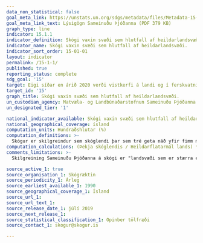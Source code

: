 ```yaml
---
data_non_statistical: false
goal_meta_link: https://unstats.un.org/sdgs/metadata/files/Metadata-15-01-01.pdf
goal_meta_link_text: Lýsigögn Sameinuðu Þjóðanna (PDF 379 KB)
graph_type: line
indicator: 15.1.1
indicator_definition: Skógi vaxin svæði sem hlutfall af heildarlandsvæði.
indicator_name: Skógi vaxin svæði sem hlutfall af heildarlandsvæði.
indicator_sort_order: 15-01-01
layout: indicator
permalink: /15-1-1/
published: true
reporting_status: complete
sdg_goal: '15'
target: Eigi síðar en árið 2020 verði vistkerfi á landi og í ferskvatni vernduð og stuðlað að sjálfbærri nýtingu þeirra og endurheimt, einkum skóga, votlendis, fjalllendis og þurrkasvæða, í samræmi við skuldbindingar samkvæmt alþjóðasamningum.
target_id: '15'
graph_title: Skógi vaxin svæði sem hlutfall af heildarlandsvæði.
un_custodian_agency: Matvæla- og Landbúnaðarstofnun Sameinuðu Þjóðanna (FAO)
un_designated_tier: '1'

national_indicator_available: Skógi vaxin svæði sem hlutfall af heildarlandsvæði.
national_geographical_coverage: ísland
computation_units: Hundraðshlutar (%)
computation_definitions: >-
  Skógur er skilgreindur sem skóglendi þar sem tré geta náð yfir fimm metra hæð. Þessi skilgreining undanskilur stóran hluta innlendra skóga, þ.m.t. náttúrulegra birkiskóga. Því eru einnig birtar upplýsingar um þekju skóglendis þar sem tré ná ekki fimm metra hæð.
computation_calculations: (Þekja skóglendis / Heildarflatarmál lands) * 100
comments_limitations: >-
  Skilgreining Sameinuðu Þjóðanna á skógi er "landsvæði sem er stærra en 0.5 hectarar þar sem tré eru fimm metra há eða hærri og þekja yfir 10% svæðsins, eða þar sem skógur getur náð þessum viðmiðunarmörkum". Þessi skilgreining undanskilur stóran hluta innlendra skóga, þ.m.t. náttúrulegra birkiskóga. Því eru einnig birtar upplýsingar um þekju skóglendis þar sem tré ná ekki fimm metra hæð. Gögn fylgja forskrift Sameinuðu Þjóðanna fyrir þennan mælikvarða. Þessi mælikvarði var fundinn í samstarfi við sérfræðinga á þessu sviði.

source_active_1: true
source_organisation_1: Skógræktin
source_periodicity_1: Árleg
source_earliest_available_1: 1990
source_geographical_coverage_1: Ísland
source_url_1:
source_url_text_1:
source_release_date_1: júlí 2019
source_next_release_1:
source_statistical_classification_1: Opinber tölfræði
source_contact_1: skogur@skogur.is

---
```

